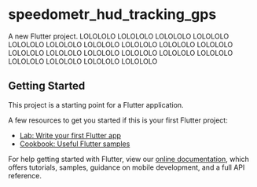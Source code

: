 # speedometr_hud_tracking_gps

A new Flutter project.
LOLOLOLO
LOLOLOLO
LOLOLOLO
LOLOLOLO
LOLOLOLO
LOLOLOLO
LOLOLOLO
LOLOLOLO
LOLOLOLO
LOLOLOLO
LOLOLOLO
LOLOLOLO
LOLOLOLO
LOLOLOLO
LOLOLOLO
LOLOLOLO
LOLOLOLO
LOLOLOLO
LOLOLOLO
LOLOLOLO

## Getting Started

This project is a starting point for a Flutter application.

A few resources to get you started if this is your first Flutter project:

- [Lab: Write your first Flutter app](https://flutter.dev/docs/get-started/codelab)
- [Cookbook: Useful Flutter samples](https://flutter.dev/docs/cookbook)

For help getting started with Flutter, view our
[online documentation](https://flutter.dev/docs), which offers tutorials,
samples, guidance on mobile development, and a full API reference.
